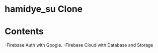 # hamidye_su Clone

# Contents
-Firebase Auth with Google.
-Firebase Cloud with Database and Storage
